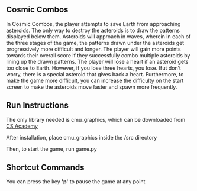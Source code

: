 ## Cosmic Combos ##

In Cosmic Combos, the player attempts to save Earth from approaching asteroids. The only way to destroy the asteroids is to draw the patterns displayed below them. Asteroids will approach in waves, wherein in each of the three stages of the game, the patterns drawn under the asteroids get progressively more difficult and longer. The player will gain more points towards their overall score if they successfully combo multiple asteroids by lining up the drawn patterns. The player will lose a heart if an asteroid gets too close to Earth. However, if you lose three hearts, you lose. But don’t worry, there is a special asteroid that gives back a heart. Furthermore, to make the game more difficult, you can increase the difficulty on the start screen to make the asteroids move faster and spawn more frequently.

## Run Instructions ##

The only library needed is cmu_graphics, which can be downloaded from [CS Academy](https://academy.cs.cmu.edu/desktop)

After installation, place cmu_graphics inside the /src directory

Then, to start the game, run game.py

## Shortcut Commands ##

You can press the key **'p'** to pause the game at any point